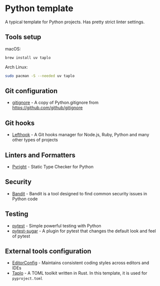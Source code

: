 # Python template

A typical template for Python projects. Has pretty strict linter settings.

## Tools setup

macOS:

```bash
brew install uv taplo
```

Arch Linux:

```bash
sudo pacman -S --needed uv taplo
```

## Git configuration

- [gitignore](https://github.com/github/gitignore) - A copy of Python.gitignore from <https://github.com/github/gitignore>

## Git hooks

- [Lefthook](https://github.com/evilmartians/lefthook) - A Git hooks manager for Node.js, Ruby, Python and many other types of projects

## Linters and Formatters

- [Pyright](https://github.com/microsoft/pyright) - Static Type Checker for Python

## Security

- [Bandit](https://github.com/PyCQA/bandit) - Bandit is a tool designed to find common security issues in Python code

## Testing

- [pytest](https://github.com/pytest-dev/pytest) - Simple powerful testing with Python
- [pytest-sugar](https://pypi.org/project/pytest-sugar) - A plugin for pytest that changes the default look and feel of pytest

## External tools configuration

- [EditorConfig](https://editorconfig.org/) - Maintains consistent coding styles across editors and IDEs
- [Taplo](https://github.com/tamasfe/taplo) - A TOML toolkit written in Rust. In this template, it is used for `pyproject.toml`
